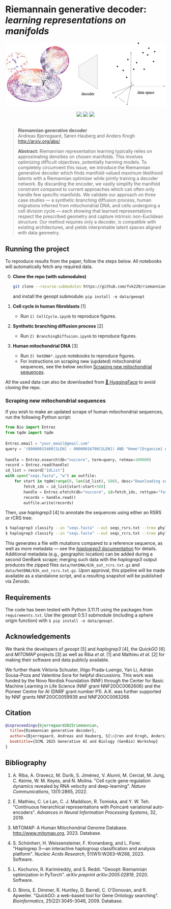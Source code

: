 # Riemannain generative decoder: <br>*learning representations on manifolds*

![RGD logo](data/frontpage_rgd.png)

<div align="center">
<a href="https://yhsure.github.io/riemannian-generative-decoder/" target="_blank"><img src=https://img.shields.io/badge/Website-github.io-green.svg></a>
<a href="https://arxiv.org/abs/" target="_blank"><img src=https://img.shields.io/badge/arXiv-Paper-b5212f.svg?logo=arxiv></a>
<a href="https://huggingface.co/datasets/yhsure/riemannian-generative-decoder/tree/main" target="_blank"><img src=https://img.shields.io/badge/%F0%9F%A4%97%20HuggingFace-Data-27b3b4.svg></a>
</div><br>

> **Riemannian generative decoder**<br>
> Andreas Bjerregaard, Søren Hauberg and Anders Krogh<br>
> <a href="http://arxiv.org/abs/" target="_blank">http://arxiv.org/abs/ </a> <br>
> 
> **Abstract:**
> Riemannian representation learning typically relies on approximating densities on chosen manifolds. This involves optimizing difficult objectives, potentially harming models. To completely circumvent this issue, we introduce the Riemannian generative decoder which finds manifold-valued maximum likelihood latents with a Riemannian optimizer while jointly training a decoder network. By discarding the encoder, we vastly simplify the manifold constraint compared to current approaches which can often only handle few specific manifolds. We validate our approach on three case studies — a synthetic branching diffusion process, human migrations inferred from mitochondrial DNA, and cells undergoing a cell division cycle — each showing that learned representations respect the prescribed geometry and capture intrinsic non-Euclidean structure. Our method requires only a decoder, is compatible with existing architectures, and yields interpretable latent spaces aligned with data geometry. 

## Running the project
To reproduce results from the paper, follow the steps below. All notebooks will automatically fetch any required data. 


0. **Clone the repo (with submodules)**  
   ```bash
   git clone --recurse-submodules https://github.com/fvk220/riemannian-generative-decoder.git
   ```
   and install the geoopt submodule: `pip install -e data/geoopt`

1. **Cell cycle in human fibroblasts** [1]
   - Run `1) CellCycle.ipynb` to reproduce figures.

2. **Synthetic branching diffusion process** [2]
   - Run `2) BranchingDiffusion.ipynb` to reproduce figures.

3. **Human mitochondrial DNA** [3]
   - Run `3) hmtDNA*.ipynb` notebooks to reproduce figures.  
   - For instructions on scraping new (updated) mitochondrial sequences, see the below section [Scraping new mitochondrial sequences](#scraping-new-mitochondrial-sequences).

All the used data can also be downloaded from [🤗 HuggingFace](https://huggingface.co/datasets/yhsure/riemannian-generative-decoder/tree/main) to avoid cloning the repo.


### Scraping new mitochondrial sequences
If you wish to make an updated scrape of human mitochondrial sequences, run the following Python script:
```python
from Bio import Entrez
from tqdm import tqdm

Entrez.email = "your_email@gmail.com"
query = '(00000015400[SLEN] : 00000016700[SLEN]) AND "Homo"[Organism] AND mitochondrion[FILT] NOT (unverified[All Fields] OR ("Homo sapiens subsp. \'Denisova\'"[Organism] OR Homo sp. Altai[All Fields]) OR ("Homo sapiens subsp. \'Denisova\'"[Organism] OR Denisova hominin[All Fields]) OR neanderthalensis[All Fields] OR heidelbergensis[All Fields] OR consensus[All Fields])'

handle = Entrez.esearch(db="nuccore", term=query, retmax=100000)
record = Entrez.read(handle)
id_list = record["IdList"]
with open("seqs.fasta", "w") as outfile:
    for start in tqdm(range(0, len(id_list), 500), desc="Downloading sequences"):
        fetch_ids = id_list[start:start+500]
        handle = Entrez.efetch(db="nuccore", id=fetch_ids, rettype="fasta", retmode="text")
        records = handle.read()
        outfile.write(records)
```
Then, use *haplogrep3* [4] to annotate the sequences using either an RSRS or rCRS tree: 
```bash
$ haplogrep3 classify --in "seqs.fasta" --out seqs_rsrs.txt --tree phylotree-rsrs@17.0 --extend-report
$ haplogrep3 classify --in "seqs.fasta" --out seqs_rcrs.txt --tree phylotree-fu-rcrs@1.2 --extend-report
```
This generates a file with mutations compared to a reference sequence, as well as more metadata — see the [*haplogrep3* documentation][haplogrep] for details. Additional metadata (e.g., geographic location) can be added during a second GenBank scrape; merging such data with the *haplogrep3* output produces the zipped files `data/hmtDNA/63k_out_rcrs.txt.gz` and `data/hmtDNA/63k_out_rsrs.txt.gz`. Upon approval, this pipeline will be made available as a standalone script, and a resulting snapshot will be published via Zenodo.

## Requirements
The code has been tested with Python 3.11.11 using the packages from `requirements.txt`. Use the geoopt 0.5.1 submodule (including a sphere origin function) with `$ pip install -e data/geoopt`.


[hfibro]: https://zenodo.org/records/4719436/files/velocity_anndata_human_fibroblast_DeepCycle_ISMARA.h5ad?download=1
[branching]: https://github.com/emilemathieu/pvae/blob/master/pvae/datasets/datasets.py
[haplogrep]: https://haplogrep.readthedocs.io/

## Acknowledgements
We thank the developers of *geoopt* [5] and *haplogrep3* [4], the *QuickGO* [6] and *MITOMAP* projects [3] as well as Riba *et al.* [1] and Mathieu *et al.* [2] for making their software and data publicly available.

We further thank Viktoria Schuster, Iñigo Prada-Luengo, Yan Li, Adrián Sousa-Poza and Valentina Sora for helpful discussions. This work was funded by the Novo Nordisk Foundation (NNF) through the Center for Basic Machine Learning in Life Science (NNF grant <span style="word-break: break-all;">NNF20OC0062606</span>) and the Pioneer Centre for AI (DNRF grant number P1). A.K. was further supported by NNF grants <span style="word-break: break-all;">NNF20OC0059939</span> and <span style="word-break: break-all;">NNF20OC0063268</span>. 


## Citation
```bibtex
@inproceedings{bjerregaard2025riemannian,
  title={Riemannian generative decoder},
  author={Bjerregaard, Andreas and Hauberg, S{\o}ren and Krogh, Anders},
  booktitle={ICML 2025 Generative AI and Biology (GenBio) Workshop}
}
```


## Bibliography
1. A. Riba, A. Oravecz, M. Durik, S. Jiménez, V. Alunni, M. Cerciat, M. Jung, C. Keime, W. M. Keyes, and N. Molina. "Cell cycle gene regulation dynamics revealed by RNA velocity and deep-learning". *Nature Communications*, 13(1):2865, 2022.

2. E. Mathieu, C. Le Lan, C. J. Maddison, R. Tomioka, and Y. W. Teh. "Continuous hierarchical representations with Poincaré variational auto-encoders". *Advances in Neural Information Processing Systems*, 32, 2019.

3. MITOMAP: A Human Mitochondrial Genome Database. http://www.mitomap.org, 2023. Database.

4. S. Schönherr, H. Weissensteiner, F. Kronenberg, and L. Forer. "Haplogrep 3—an interactive haplogroup classification and analysis platform". *Nucleic Acids Research*, 51(W1):W263–W268, 2023. Software.

5. L. Kochurov, R. Karimireddy, and S. Reddi. "Geoopt: Riemannian optimization in PyTorch". *arXiv preprint arXiv:2005.02819*, 2020. Software.

6. D. Binns, E. Dimmer, R. Huntley, D. Barrell, C. O'Donovan, and R. Apweiler. "QuickGO: a web-based tool for Gene Ontology searching". *Bioinformatics*, 25(22):3045–3046, 2009. Database.
